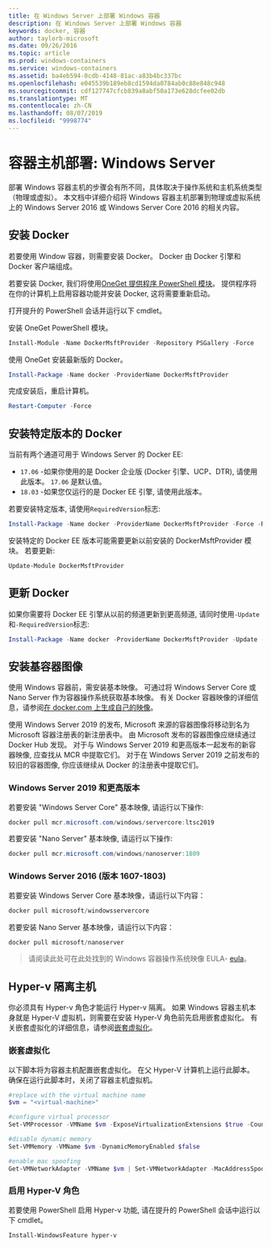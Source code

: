 ```yaml
---
title: 在 Windows Server 上部署 Windows 容器
description: 在 Windows Server 上部署 Windows 容器
keywords: docker, 容器
author: taylorb-microsoft
ms.date: 09/26/2016
ms.topic: article
ms.prod: windows-containers
ms.service: windows-containers
ms.assetid: ba4eb594-0cdb-4148-81ac-a83b4bc337bc
ms.openlocfilehash: e045539b189eb8cd1594da0784ab0c88e848c948
ms.sourcegitcommit: cdf127747cfcb839a8abf50a173e628dcfee02db
ms.translationtype: MT
ms.contentlocale: zh-CN
ms.lasthandoff: 08/07/2019
ms.locfileid: "9998774"
---
```

# <a name="container-host-deployment-windows-server"></a>容器主机部署: Windows Server

部署 Windows 容器主机的步骤会有所不同，具体取决于操作系统和主机系统类型（物理或虚拟）。 本文档中详细介绍将 Windows 容器主机部署到物理或虚拟系统上的 Windows Server 2016 或 Windows Server Core 2016 的相关内容。

## <a name="install-docker"></a>安装 Docker

若要使用 Window 容器，则需要安装 Docker。 Docker 由 Docker 引擎和 Docker 客户端组成。

若要安装 Docker, 我们将使用[OneGet 提供程序 PowerShell 模块](https://github.com/OneGet/MicrosoftDockerProvider)。 提供程序将在你的计算机上启用容器功能并安装 Docker, 这将需要重新启动。

打开提升的 PowerShell 会话并运行以下 cmdlet。

安装 OneGet PowerShell 模块。

```PowerShell
Install-Module -Name DockerMsftProvider -Repository PSGallery -Force
```

使用 OneGet 安装最新版的 Docker。

```PowerShell
Install-Package -Name docker -ProviderName DockerMsftProvider
```

完成安装后，重启计算机。

```PowerShell
Restart-Computer -Force
```

## <a name="install-a-specific-version-of-docker"></a>安装特定版本的 Docker

当前有两个通道可用于 Windows Server 的 Docker EE:

* `17.06` -如果你使用的是 Docker 企业版 (Docker 引擎、UCP、DTR), 请使用此版本。 `17.06` 是默认值。
* `18.03` -如果您仅运行的是 Docker EE 引擎, 请使用此版本。

若要安装特定版本, 请使用`RequiredVersion`标志:

```PowerShell
Install-Package -Name docker -ProviderName DockerMsftProvider -Force -RequiredVersion 18.03
```

安装特定的 Docker EE 版本可能需要更新以前安装的 DockerMsftProvider 模块。 若要更新:

```PowerShell
Update-Module DockerMsftProvider
```

## <a name="update-docker"></a>更新 Docker

如果你需要将 Docker EE 引擎从以前的频道更新到更高频道, 请同时使用`-Update`和`-RequiredVersion`标志:

```PowerShell
Install-Package -Name docker -ProviderName DockerMsftProvider -Update -Force -RequiredVersion 18.03
```

## <a name="install-base-container-images"></a>安装基容器图像

使用 Windows 容器前，需安装基本映像。 可通过将 Windows Server Core 或 Nano Server 作为容器操作系统获取基本映像。 有关 Docker 容器映像的详细信息，请参阅[在 docker.com 上生成自己的映像](https://docs.docker.com/engine/tutorials/dockerimages/)。

使用 Windows Server 2019 的发布, Microsoft 来源的容器图像将移动到名为 Microsoft 容器注册表的新注册表中。 由 Microsoft 发布的容器图像应继续通过 Docker Hub 发现。 对于与 Windows Server 2019 和更高版本一起发布的新容器映像, 应查找从 MCR 中提取它们。 对于在 Windows Server 2019 之前发布的较旧的容器图像, 你应该继续从 Docker 的注册表中提取它们。

### <a name="windows-server-2019-and-newer"></a>Windows Server 2019 和更高版本

若要安装 "Windows Server Core" 基本映像, 请运行以下操作:

```PowerShell
docker pull mcr.microsoft.com/windows/servercore:ltsc2019
```

若要安装 "Nano Server" 基本映像, 请运行以下操作:

```PowerShell
docker pull mcr.microsoft.com/windows/nanoserver:1809
```

### <a name="windows-server-2016-versions-1607-1803"></a>Windows Server 2016 (版本 1607-1803)

若要安装 Windows Server Core 基本映像，请运行以下内容：

```PowerShell
docker pull microsoft/windowsservercore
```

若要安装 Nano Server 基本映像，请运行以下内容：

```PowerShell
docker pull microsoft/nanoserver
```

> 请阅读此处可在此处找到的 Windows 容器操作系统映像 EULA- [eula](../images-eula.md)。

## <a name="hyper-v-isolation-host"></a>Hyper-v 隔离主机

你必须具有 Hyper-v 角色才能运行 Hyper-v 隔离。 如果 Windows 容器主机本身就是 Hyper-V 虚拟机，则需要在安装 Hyper-V 角色前先启用嵌套虚拟化。 有关嵌套虚拟化的详细信息，请参阅[嵌套虚拟化](https://docs.microsoft.com/virtualization/hyper-v-on-windows/user-guide/nested-virtualization)。

### <a name="nested-virtualization"></a>嵌套虚拟化

以下脚本将为容器主机配置嵌套虚拟化。 在父 Hyper-V 计算机上运行此脚本。 确保在运行此脚本时，关闭了容器主机虚拟机。

```PowerShell
#replace with the virtual machine name
$vm = "<virtual-machine>"

#configure virtual processor
Set-VMProcessor -VMName $vm -ExposeVirtualizationExtensions $true -Count 2

#disable dynamic memory
Set-VMMemory -VMName $vm -DynamicMemoryEnabled $false

#enable mac spoofing
Get-VMNetworkAdapter -VMName $vm | Set-VMNetworkAdapter -MacAddressSpoofing On
```

### <a name="enable-the-hyper-v-role"></a>启用 Hyper-V 角色

若要使用 PowerShell 启用 Hyper-v 功能, 请在提升的 PowerShell 会话中运行以下 cmdlet。

```PowerShell
Install-WindowsFeature hyper-v
```
